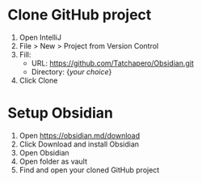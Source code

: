 # Clone GitHub project
1. Open IntelliJ
2. File > New > Project from Version Control
3. Fill:
   - URL: https://github.com/Tatchapero/Obsidian.git
   - Directory: {*your choice*}
4. Click Clone

# Setup Obsidian
1. Open https://obsidian.md/download
2. Click Download and install Obsidian
3. Open Obsidian
4. Open folder as vault
5. Find and open your cloned GitHub project